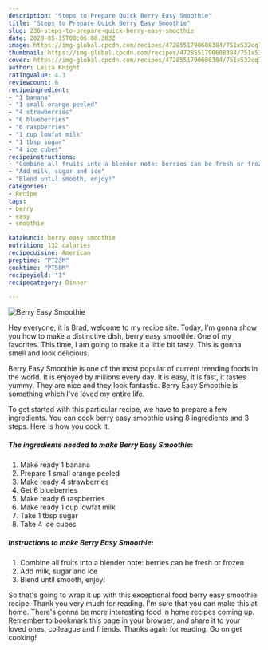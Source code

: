 ```yaml
---
description: "Steps to Prepare Quick Berry Easy Smoothie"
title: "Steps to Prepare Quick Berry Easy Smoothie"
slug: 236-steps-to-prepare-quick-berry-easy-smoothie
date: 2020-05-15T00:06:08.303Z
image: https://img-global.cpcdn.com/recipes/4728551790608384/751x532cq70/berry-easy-smoothie-recipe-main-photo.jpg
thumbnail: https://img-global.cpcdn.com/recipes/4728551790608384/751x532cq70/berry-easy-smoothie-recipe-main-photo.jpg
cover: https://img-global.cpcdn.com/recipes/4728551790608384/751x532cq70/berry-easy-smoothie-recipe-main-photo.jpg
author: Lelia Knight
ratingvalue: 4.3
reviewcount: 6
recipeingredient:
- "1 banana"
- "1 small orange peeled"
- "4 strawberries"
- "6 blueberries"
- "6 raspberries"
- "1 cup lowfat milk"
- "1 tbsp sugar"
- "4 ice cubes"
recipeinstructions:
- "Combine all fruits into a blender note: berries can be fresh or frozen"
- "Add milk, sugar and ice"
- "Blend until smooth, enjoy!"
categories:
- Recipe
tags:
- berry
- easy
- smoothie

katakunci: berry easy smoothie 
nutrition: 132 calories
recipecuisine: American
preptime: "PT23M"
cooktime: "PT50M"
recipeyield: "1"
recipecategory: Dinner

---
```



![Berry Easy Smoothie](https://img-global.cpcdn.com/recipes/4728551790608384/751x532cq70/berry-easy-smoothie-recipe-main-photo.jpg)

Hey everyone, it is Brad, welcome to my recipe site. Today, I'm gonna show you how to make a distinctive dish, berry easy smoothie. One of my favorites. This time, I am going to make it a little bit tasty. This is gonna smell and look delicious.



Berry Easy Smoothie is one of the most popular of current trending foods in the world. It is enjoyed by millions every day. It is easy, it is fast, it tastes yummy. They are nice and they look fantastic. Berry Easy Smoothie is something which I've loved my entire life.


To get started with this particular recipe, we have to prepare a few ingredients. You can cook berry easy smoothie using 8 ingredients and 3 steps. Here is how you cook it.

##### The ingredients needed to make Berry Easy Smoothie:

1. Make ready 1 banana
1. Prepare 1 small orange peeled
1. Make ready 4 strawberries
1. Get 6 blueberries
1. Make ready 6 raspberries
1. Make ready 1 cup lowfat milk
1. Take 1 tbsp sugar
1. Take 4 ice cubes




##### Instructions to make Berry Easy Smoothie:

1. Combine all fruits into a blender note: berries can be fresh or frozen
1. Add milk, sugar and ice
1. Blend until smooth, enjoy!




So that's going to wrap it up with this exceptional food berry easy smoothie recipe. Thank you very much for reading. I'm sure that you can make this at home. There's gonna be more interesting food in home recipes coming up. Remember to bookmark this page in your browser, and share it to your loved ones, colleague and friends. Thanks again for reading. Go on get cooking!
